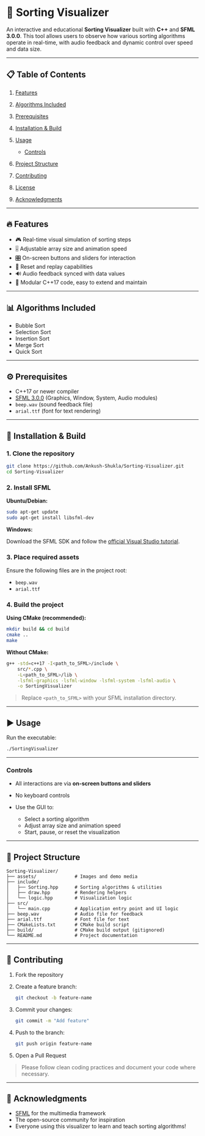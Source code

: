 # 🎨 Sorting Visualizer

An interactive and educational **Sorting Visualizer** built with **C++** and **SFML 3.0.0**. This tool allows users to observe how various sorting algorithms operate in real-time, with audio feedback and dynamic control over speed and data size.

---

## 📋 Table of Contents

1. [Features](#-features)
2. [Algorithms Included](#-algorithms-included)
3. [Prerequisites](#-prerequisites)
4. [Installation & Build](#-installation--build)
5. [Usage](#-usage)

   * [Controls](#controls)
6. [Project Structure](#-project-structure)
7. [Contributing](#-contributing)
8. [License](#-license)
9. [Acknowledgments](#-acknowledgments)

---

## 🔥 Features

* 🎮 Real-time visual simulation of sorting steps
* 🎚 Adjustable array size and animation speed
* 🎛 On-screen buttons and sliders for interaction
* 🔁 Reset and replay capabilities
* 🔊 Audio feedback synced with data values
* 🧹 Modular C++17 code, easy to extend and maintain

---

## 📊 Algorithms Included

* Bubble Sort
* Selection Sort
* Insertion Sort
* Merge Sort
* Quick Sort

---

## ⚙️ Prerequisites

* C++17 or newer compiler
* [SFML 3.0.0](https://www.sfml-dev.org/) (Graphics, Window, System, Audio modules)
* `beep.wav` (sound feedback file)
* `arial.ttf` (font for text rendering)

---

## 🚀 Installation & Build

### 1. Clone the repository

```bash
git clone https://github.com/Ankush-Shukla/Sorting-Visualizer.git
cd Sorting-Visualizer
```

### 2. Install SFML

**Ubuntu/Debian:**

```bash
sudo apt-get update
sudo apt-get install libsfml-dev
```

**Windows:**

Download the SFML SDK and follow the [official Visual Studio tutorial](https://www.sfml-dev.org/tutorials/3.0/start-vc.php).

### 3. Place required assets

Ensure the following files are in the project root:

* `beep.wav`
* `arial.ttf`

### 4. Build the project

**Using CMake (recommended):**

```bash
mkdir build && cd build
cmake ..
make
```

**Without CMake:**

```bash
g++ -std=c++17 -I<path_to_SFML>/include \
    src/*.cpp \
    -L<path_to_SFML>/lib \
    -lsfml-graphics -lsfml-window -lsfml-system -lsfml-audio \
    -o SortingVisualizer
```

> Replace `<path_to_SFML>` with your SFML installation directory.

---

## ▶️ Usage

Run the executable:

```bash
./SortingVisualizer
```

---

### Controls

* All interactions are via **on-screen buttons and sliders**
* No keyboard controls
* Use the GUI to:

  * Select a sorting algorithm
  * Adjust array size and animation speed
  * Start, pause, or reset the visualization

---

## 📁 Project Structure

```
Sorting-Visualizer/
├── assets/              # Images and demo media
├── include/             
│   ├── Sorting.hpp      # Sorting algorithms & utilities
│   ├── draw.hpp         # Rendering helpers
│   └── logic.hpp        # Visualization logic
├── src/                 
│   └── main.cpp         # Application entry point and UI logic
├── beep.wav             # Audio file for feedback
├── arial.ttf            # Font file for text
├── CMakeLists.txt       # CMake build script
├── build/               # CMake build output (gitignored)
└── README.md            # Project documentation
```

---

## 🤝 Contributing

1. Fork the repository

2. Create a feature branch:

   ```bash
   git checkout -b feature-name
   ```

3. Commit your changes:

   ```bash
   git commit -m "Add feature"
   ```

4. Push to the branch:

   ```bash
   git push origin feature-name
   ```

5. Open a Pull Request

> Please follow clean coding practices and document your code where necessary.


---

## 🙌 Acknowledgments

* [SFML](https://www.sfml-dev.org/) for the multimedia framework
* The open-source community for inspiration
* Everyone using this visualizer to learn and teach sorting algorithms!
